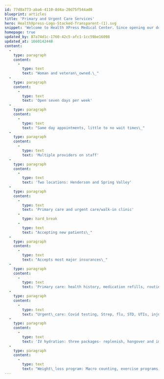 ```yaml
---
id: 77d8a773-aba6-4110-8d4a-20d75f544ad0
blueprint: articles
title: 'Primary and Urgent Care Services'
hero: HealthXpress-Logo-Stacked-Transparent-(1).svg
snippet: 'Welcome to Health XPress Medical Center. Since opening our doors, we’ve been welcoming patients seeking treatment and medical services. We take great pride in providing our community with high quality, patient-centric healthcare.'
homepage: true
updated_by: 87a74d1c-1760-42c5-afc1-1cc59be16098
updated_at: 1660142448
content:
  -
    type: paragraph
    content:
      -
        type: text
        text: "Woman and veteran\_owned.\_"
  -
    type: paragraph
    content:
      -
        type: text
        text: 'Open seven days per week'
  -
    type: paragraph
    content:
      -
        type: text
        text: "Same day appointments, little to no wait times\_"
  -
    type: paragraph
    content:
      -
        type: text
        text: 'Multiple providers on staff'
  -
    type: paragraph
    content:
      -
        type: text
        text: 'Two locations: Henderson and Spring Valley'
  -
    type: paragraph
    content:
      -
        type: text
        text: 'Primary care and urgent care/walk-in clinic'
      -
        type: hard_break
      -
        type: text
        text: "Accepting new patients\_"
  -
    type: paragraph
    content:
      -
        type: text
        text: "Accepts most major insurances\_"
  -
    type: paragraph
    content:
      -
        type: text
        text: 'Primary care: health history, medication refills, routine lab draw on site, heredity cancer testing, women''s health including PAP smears, age appropriate screenings'
  -
    type: paragraph
    content:
      -
        type: text
        text: "Urgent\_care: Covid testing, Strep, flu, STD, UTIs, injuries, stitches\_and more"
  -
    type: paragraph
    content:
      -
        type: text
        text: 'IV hydration: three packages- replenish, hangover and immune boost'
  -
    type: paragraph
    content:
      -
        type: text
        text: "Weight\_loss program: Macro counting, exercise programs, nutrition, Vitamin B12 injection and prescription\_medication"
---
```

